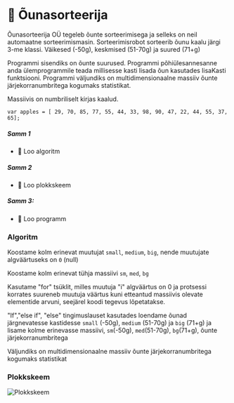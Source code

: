 # 	:green_apple: Õunasorteerija

Õunasorteerija OÜ tegeleb õunte sorteerimisega ja selleks on neil automaatne sorteerimismasin. Sorteerimisrobot sorteerib õunu kaalu järgi 3-me klassi.
Väikesed (-50g), keskmised (51-70g) ja suured (71+g)

Programmi sisendiks on õunte suurused.
Programmi põhiülesannesanne anda ülemprogrammile teada millisesse kasti lisada õun kasutades lisaKasti funktsiooni.
Programmi väljundiks on multidimensionaalne massiiv õunte järjekorranumbritega kogumaks statistikat.

Massiivis on numbriliselt kirjas kaalud.
```
var apples = [ 29, 70, 85, 77, 55, 44, 33, 98, 90, 47, 22, 44, 55, 37, 65];
```

##### Samm 1
  * :apple: Loo algoritm
##### Samm 2
  * :apple: Loo plokkskeem
##### Samm 3:
  * :apple: Loo programm

### Algoritm

Koostame kolm erinevat muutujat `small`, `medium`, `big`, nende muutujate algväärtuseks on `0` (null)

Koostame kolm erinevat tühja massiivi `sm`, `med`, `bg`

Kasutame "for" tsüklit, milles muutuja "i" algväärtus on 0 ja protsessi korrates suureneb muutuja väärtus kuni etteantud massiivis olevate elementide arvuni, seejärel koodi tegevus lõpetatakse.

"If","else if", "else" tingimuslauset kasutades loendame õunad järgnevatesse kastidesse `small` (-50g), `medium` (51-70g) ja `big` (71+g) ja lisame kolme erinevasse massiivi, `sm`(-50g), `med`(51-70g), `bg`(71+g), õunte järjekorranumbritega

Väljundiks on multidimensionaalne massiiv õunte järjekorranumbritega kogumaks statistikat

### Plokkskeem

![Plokkskeem](./Plokkskeem.png)


